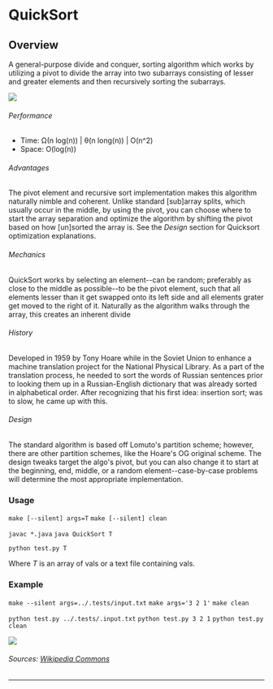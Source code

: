 # QuickSort

Overview
---
A general-purpose divide and conquer, sorting algorithm which works by utilizing a 
pivot to divide the array into two subarrays consisting of lesser and greater 
elements and then recursively sorting the subarrays.

![][a]

###### Performance
* Time: Ω(n log(n)) | θ(n long(n)) | O(n^2)
* Space: O(log(n))

###### Advantages
The pivot element and recursive sort implementation makes this algorithm naturally 
nimble and coherent. Unlike standard [sub]array splits, which usually occur in the 
middle, by using the pivot, you can choose where to start the array separation and 
optimize the algorithm by shifting the pivot based on how [un]sorted the array is. 
See the _Design_ section for Quicksort optimization explanations. 

###### Mechanics
QuickSort works by selecting an element--can be random; preferably as close to the
middle as possible--to be the pivot element, such that all elements lesser than it 
get swapped onto its left side and all elements grater get moved to the right of 
it. Naturally as the algorithm walks through the array, this creates an inherent 
divide

###### History
Developed in 1959 by Tony Hoare while in the Soviet Union to enhance a machine 
translation project for the National Physical Library. As a part of the 
translation process, he needed to sort the words of Russian sentences 
prior to looking them up in a Russian-English dictionary that was 
already sorted in alphabetical order. After recognizing that his 
first idea: insertion sort; was to slow, he came up with this.

###### Design
The standard algorithm is based off Lomuto's partition scheme; however, there 
are other partition schemes, like the Hoare's OG original scheme. The design 
tweaks target the algo's pivot, but you can also change it to start at the 
beginning, end, middle, or a random element--case-by-case problems will 
determine the most appropriate implementation.

### Usage

`make [--silent] args=T`
`make [--silent] clean`

`javac *.java`
`java QuickSort T`

`python test.py T`

Where _T_ is an array of vals or a text file containing vals. 


### Example
`make --silent args=../.tests/input.txt`
`make args='3 2 1'`
`make clean`

`python test.py ../.tests/.input.txt`
`python test.py 3 2 1`
`python test.py clean`

![][b]

###### Sources: [Wikipedia Commons](https://commons.wikimedia.org/wiki/Main_Page)

--------------------------------------------------------------------------------
[a]: ./.res/img1.gif
[b]: ./.res/img2.gif

